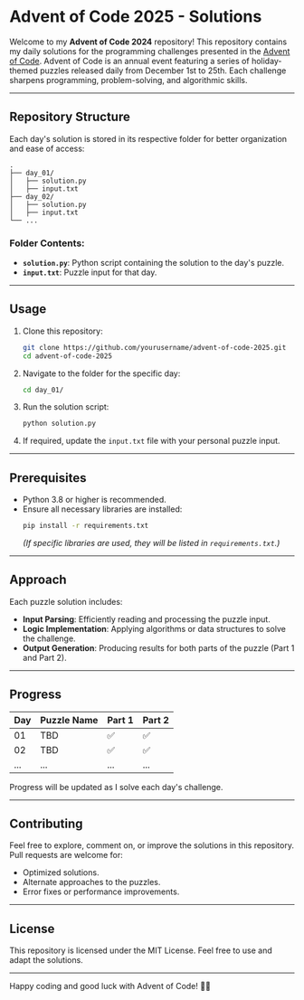 # Advent of Code 2025 - Solutions  

Welcome to my **Advent of Code 2024** repository! This repository contains my daily solutions for the programming challenges presented in the [Advent of Code](https://adventofcode.com/2024). Advent of Code is an annual event featuring a series of holiday-themed puzzles released daily from December 1st to 25th. Each challenge sharpens programming, problem-solving, and algorithmic skills.

---

## **Repository Structure**
Each day's solution is stored in its respective folder for better organization and ease of access:
```
.
├── day_01/
│   ├── solution.py
│   ├── input.txt
├── day_02/
│   ├── solution.py
│   ├── input.txt
└── ...
```

### Folder Contents:
- **`solution.py`**: Python script containing the solution to the day's puzzle.
- **`input.txt`**: Puzzle input for that day.
---

## **Usage**
1. Clone this repository:
   ```bash
   git clone https://github.com/yourusername/advent-of-code-2025.git
   cd advent-of-code-2025
   ```

2. Navigate to the folder for the specific day:
   ```bash
   cd day_01/
   ```

3. Run the solution script:
   ```bash
   python solution.py
   ```

4. If required, update the `input.txt` file with your personal puzzle input.

---

## **Prerequisites**
- Python 3.8 or higher is recommended.
- Ensure all necessary libraries are installed:
   ```bash
   pip install -r requirements.txt
   ```
   *(If specific libraries are used, they will be listed in `requirements.txt`.)*

---

## **Approach**
Each puzzle solution includes:
- **Input Parsing**: Efficiently reading and processing the puzzle input.
- **Logic Implementation**: Applying algorithms or data structures to solve the challenge.
- **Output Generation**: Producing results for both parts of the puzzle (Part 1 and Part 2).

---

## **Progress**
| Day | Puzzle Name              | Part 1 | Part 2 |
|-----|--------------------------|--------|--------|
| 01  | TBD                      | ✅     | ✅     |
| 02  | TBD                      | ✅     | ✅     |
| ... | ...                      | ...    | ...    |

Progress will be updated as I solve each day's challenge.

---

## **Contributing**
Feel free to explore, comment on, or improve the solutions in this repository. Pull requests are welcome for:
- Optimized solutions.
- Alternate approaches to the puzzles.
- Error fixes or performance improvements.

---

## **License**
This repository is licensed under the MIT License. Feel free to use and adapt the solutions.

---

Happy coding and good luck with Advent of Code! 🎄✨

